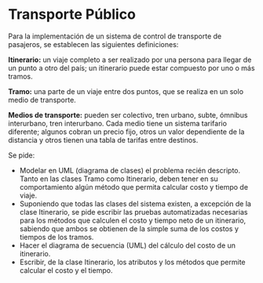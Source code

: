 # Transporte Público
Para la implementación de un sistema de control de transporte de pasajeros, se establecen las
siguientes definiciones:

**Itinerario:** un viaje completo a ser realizado por una persona para llegar de un punto a otro del
país; un itinerario puede estar compuesto por uno o más tramos.

**Tramo:** una parte de un viaje entre dos puntos, que se realiza en un solo medio de transporte.

**Medios de transporte:** pueden ser colectivo, tren urbano, subte, ómnibus interurbano, tren
interurbano. Cada medio tiene un sistema tarifario diferente; algunos cobran un precio fijo, otros
un valor dependiente de la distancia y otros tienen una tabla de tarifas entre destinos. 

Se pide:
- Modelar en UML (diagrama de clases) el problema recién descripto. Tanto en las clases
Tramo como Itinerario, deben tener en su comportamiento algún método que permita
calcular costo y tiempo de viaje.
- Suponiendo que todas las clases del sistema existen, a excepción de la clase Itinerario, se
pide escribir las pruebas automatizadas necesarias para los métodos que calculen el costo
y tiempo neto de un itinerario, sabiendo que ambos se obtienen de la simple suma de los
costos y tiempos de los tramos.
- Hacer el diagrama de secuencia (UML) del cálculo del costo de un itinerario.
- Escribir, de la clase Itinerario, los atributos y los métodos que permite calcular el costo y el
tiempo. 
